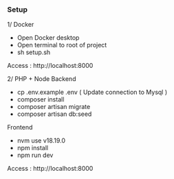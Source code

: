 
### Setup
1/ Docker
- Open Docker desktop
- Open terminal to root of project
- sh setup.sh

Access : http://localhost:8000

2/ PHP + Node
Backend
- cp .env.example .env ( Update connection to Mysql )
- composer install
- composer artisan migrate
- composer artisan db:seed

Frontend
- nvm use v18.19.0
- npm install 
- npm run dev

Access : http://localhost:8000
